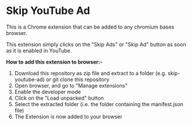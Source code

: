 # Skip YouTube Ad
This is a Chrome extension that can be added to any chromium bases browser.

This extension simply clicks on the "Skip Ads" or "Skip Ad" button as soon as it is enabled in YouTube.

**How to add this extension to browser:-**

1. Download this repository as zip file and extract to a folder (e.g. skip-youtube-ad) or git clone this repository
2. Open browser, and go to "Manage extensions"
3. Enable the developer mode
4. Click on the "Load unpacked" button
5. Select the extracted folder (i.e. the folder containing the manifest.json file)
6. The Extension is now added to your browser